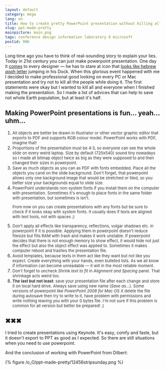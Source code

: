 ```yaml
---
layout: default
category: mega
lang: en
title: How to create pretty PowerPoint presentation without killing all the human beings on Earth
slug: ppt-made-pretty
mainpicture: main.png
tags: conference design information laboratory 8 microsoft 
postid: 906
---
```



Long time ago you have to think of real-sounding story to explain your lies. Today in 21st century you can just make powerpoint presentation. One day it <a href="/mega/micro-n-soft/">comes</a> to every designer — he has to stare at icon that
<a href="/mega/mibrew/">looks like hebrew <i>qoph</i> letter</a> jumping in his Dock. When this glorious event happened with me I decided to make professional good looking on every PC or Mac presentation and try not to kill all the people while doing it. The first statements were okay but I wanted to kill all and everyone when I finished making the presentation. So I made a list of advices that can help to save not whole Earth population, but at least it's half.<!--more-->


## Making PowerPoint presentations is fun… yeah… uhm…

<ol class="postlist">
	<li><span style="font-size: 13px; color: #333;">All objects are better be drawn in Illustrator or other vector graphic editor that exports to PDF and supports RGB colour model. PowerPoint works with PDF, imagine that!</span></li>
	<li><span style="font-size: 13px; color: #333;">Proportions of the presentation must be 4:3, so everyone can see the whole slide on every weird laptop. Size by default (720x540) sound tiny nowadays so I made all bitmap object twice as big as they were supposed to and then changed their sizes in powerpoint.</span></li>
	<li><span style="font-size: 13px; color: #333;">Save as much objects as you can as PDF with fonts embedded. Place all the objects you cand on the slide background. Don't forget, that powerpoint allows only one background image that would be stretched or tiled, so you better size your backgrounds equal to slide size.</span></li>
	<li><span style="font-size: 13px; color: #333;">PowerPoint understands non-system fonts if you install them on the computer with presentation. Sometimes it's enough to place fonts in the same folder with presentation, but sometimes is isn't.

From now on you can create presentations with any fonts but be sure to check if it looks okay with system fonts. It usually does if texts are aligned with text tools, not with spaces ;)</span></li>
	<li><span style="font-size: 13px; color: #333;">Don't apply all effects like transparency, reflections, vulgar shadows etc. in powerpoint if it is possible. Applying them in powerpoint doesn't reduce filesize but fills RAM with trash and makes it work unstable. If powerpoint decides that there is not enough memory to show effect, it would hide not just the effect but also the object effect was applied to. Sometimes it makes computer reboot and trashes the presentation file.</span></li>
	<li><span style="font-size: 13px; color: #333;">Avoid templates, because texts in them act like they want but not like you expect. Create everything with your hands, even bulleted lists. As we all know if information can become unreadable — it will in the most reliable moment.</span></li>
	<li><span style="font-size: 13px; color: #333;">Don't forget to uncheck <i>Shrink text to fit</i> in <i>Alignment and Spacing</i> panel. That shrinkage acts weird too.</span></li>
	<li><span style="font-size: 13px; color: #333;"><b>The last but not least</b>: save your presentation file after each change and store it on local hard drive. Always save using new name (<i>Save as…</i>). Some versions of powerpoint like <i>PowerPoint 2008 for Mac OS X</i> delete the file during autosave then try to write to it, have problem with permissions and write nothing leaving you with your 0 bytes file. I'm not sure if this problem is common for all version but better be prepared! ;)</span></li>
</ol>


## ✖✖✖

I tried to create presentations using Keynote. It's easy, comfy and faste, but it doesn't export to PPT as good as I expected. So there are still situations when you need to use powerpoint.

And the conclusion of working with PowerPoint from Dilbert:



{% figure /o_O/ppt-made-pretty/12456stripsunday.png %}

